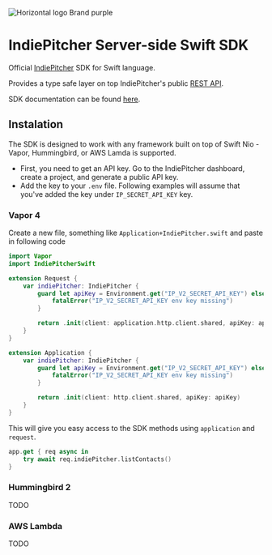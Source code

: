 ![Horizontal logo Brand purple](https://github.com/user-attachments/assets/18beba82-c6e7-4677-87a8-6b374c91bda6)

# IndiePitcher Server-side Swift SDK
Official [IndiePitcher](https://indiepitcher.com) SDK for Swift language.

Provides a type safe layer on top IndiePitcher's public [REST API](https://docs.indiepitcher.com/api-reference/introduction).

SDK documentation can be found [here](https://swiftpackageindex.com/indiepitcher/indiepitcher-swift/main/documentation/indiepitcherswift/indiepitcher).

## Instalation

The SDK is designed to work with any framework built on top of Swift Nio - Vapor, Hummingbird, or AWS Lamda is supported.

- First, you need to get an API key. Go to the IndiePitcher dashboard, create a project, and generate a public API key.
- Add the key to your `.env` file. Following examples will assume that you've added the key under `IP_SECRET_API_KEY` key.

### Vapor 4
Create a new file, something like `Application+IndiePitcher.swift` and paste in following code
```swift
import Vapor
import IndiePitcherSwift

extension Request {
    var indiePitcher: IndiePitcher {
        guard let apiKey = Environment.get("IP_V2_SECRET_API_KEY") else {
            fatalError("IP_V2_SECRET_API_KEY env key missing")
        }

        return .init(client: application.http.client.shared, apiKey: apiKey)
    }
}

extension Application {
    var indiePitcher: IndiePitcher {
        guard let apiKey = Environment.get("IP_V2_SECRET_API_KEY") else {
            fatalError("IP_V2_SECRET_API_KEY env key missing")
        }

        return .init(client: http.client.shared, apiKey: apiKey)
    }
}
```

This will give you easy access to the SDK methods using `application` and `request`.
```swift
app.get { req async in
    try await req.indiePitcher.listContacts()
}
```


### Hummingbird 2
TODO


### AWS Lambda
TODO


